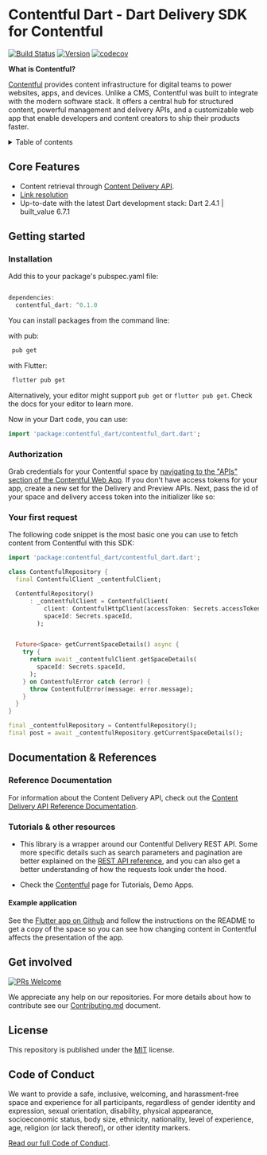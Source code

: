 # Contentful Dart - Dart Delivery SDK for Contentful

[![Build Status](https://travis-ci.org/data-hfg/contentful.dart.svg?branch=develop)](https://travis-ci.org/data-hfg/contentful.dart)
[![Version](https://img.shields.io/badge/version-0.0.5-blue.svg)](https://github.com/data-hfg/contentful.dart)
[![codecov](https://codecov.io/gh/data-hfg/contentful.dart/branch/develop/graph/badge.svg)](https://codecov.io/gh/data-hfg/contentful.dart)

**What is Contentful?**

[Contentful](https://www.contentful.com/) provides content infrastructure for digital teams to power websites, apps, and devices. Unlike a CMS, Contentful was built to integrate with the modern software stack. It offers a central hub for structured content, powerful management and delivery APIs, and a customizable web app that enable developers and content creators to ship their products faster.

<details>
<summary>Table of contents</summary>
<!-- TOC -->

- [Contentful Dart - Dart Delivery SDK for Contentful](#contentful-dart---dart-delivery-sdk-for-contentful)
  - [Core Features](#core-features)
  - [Getting started](#getting-started)
    - [Installation](#installation)
    - [Authorization](#authorization)
    - [Your first request](#your-first-request)
  - [Documentation & References](#documentation--references)
    - [Reference Documentation](#reference-documentation)
    - [Tutorials & other resources](#tutorials--other-resources)
      - [Example application](#example-application)
  - [Get involved](#get-involved)
  - [License](#license)
  - [Code of Conduct](#code-of-conduct)

<!-- /TOC -->

</details>

## Core Features

- Content retrieval through [Content Delivery API](https://www.contentful.com/developers/docs/references/content-delivery-api/).
- [Link resolution](https://www.contentful.com/developers/docs/concepts/links/)
- Up-to-date with the latest Dart development stack: Dart 2.4.1 | built_value 6.7.1

## Getting started

### Installation

Add this to your package's pubspec.yaml file:

```dart

dependencies:
  contentful_dart: ^0.1.0
```

You can install packages from the command line:

with pub:

```sh
 pub get
```

with Flutter:

```sh
 flutter pub get
```

Alternatively, your editor might support `pub get` or `flutter pub get`. Check the docs for your editor to learn more.

Now in your Dart code, you can use:

```dart
import 'package:contentful_dart/contentful_dart.dart';
```

### Authorization

Grab credentials for your Contentful space by [navigating to the "APIs" section of the Contentful Web App](https://app.contentful.com/deeplink?link=api).
If you don't have access tokens for your app, create a new set for the Delivery and Preview APIs.
Next, pass the id of your space and delivery access token into the initializer like so:

### Your first request

The following code snippet is the most basic one you can use to fetch content from Contentful with this SDK:

```dart
import 'package:contentful_dart/contentful_dart.dart';

class ContentfulRepository {
  final ContentfulClient _contentfulClient;

  ContentfulRepository()
      : _contentfulClient = ContentfulClient(
          client: ContentfulHttpClient(accessToken: Secrets.accessToken),
          spaceId: Secrets.spaceId,
        );


  Future<Space> getCurrentSpaceDetails() async {
    try {
      return await _contentfulClient.getSpaceDetails(
        spaceId: Secrets.spaceId,
      );
    } on ContentfulError catch (error) {
      throw ContentfulError(message: error.message);
    }
  }
}

final _contentfulRepository = ContentfulRepository();
final post = await _contentfulRepository.getCurrentSpaceDetails();
```

## Documentation & References

### Reference Documentation

For information about the Content Delivery API, check out the [Content Delivery API Reference Documentation](https://www.contentful.com/developers/documentation/content-delivery-api/).

### Tutorials & other resources

* This library is a wrapper around our Contentful Delivery REST API. Some more specific details such as search parameters and pagination are better explained on the [REST API reference](https://www.contentful.com/developers/docs/references/content-delivery-api/), and you can also get a better understanding of how the requests look under the hood.

* Check the [Contentful](https://www.contentful.com/developers/docs/platforms/) page for Tutorials, Demo Apps.

#### Example application

See the [Flutter app on Github](https://github.com/data-hfg/contentful.dart/tree/develop/examples/flutter_example) and follow the instructions on the README to get a copy of the space so you can see how changing content in Contentful affects the presentation of the app.

## Get involved

[![PRs Welcome](https://img.shields.io/badge/PRs-welcome-brightgreen.svg?maxAge=31557600)](http://makeapullrequest.com)

We appreciate any help on our repositories. For more details about how to contribute see our [Contributing.md](CONTRIBUTING.md) document.

## License

This repository is published under the [MIT](LICENSE) license.

## Code of Conduct

We want to provide a safe, inclusive, welcoming, and harassment-free space and experience for all participants, regardless of gender identity and expression, sexual orientation, disability, physical appearance, socioeconomic status, body size, ethnicity, nationality, level of experience, age, religion (or lack thereof), or other identity markers.

[Read our full Code of Conduct](https://github.com/data-hfg/contentful.dart/blob/develop/CODE_OF_CONDUCT.md).